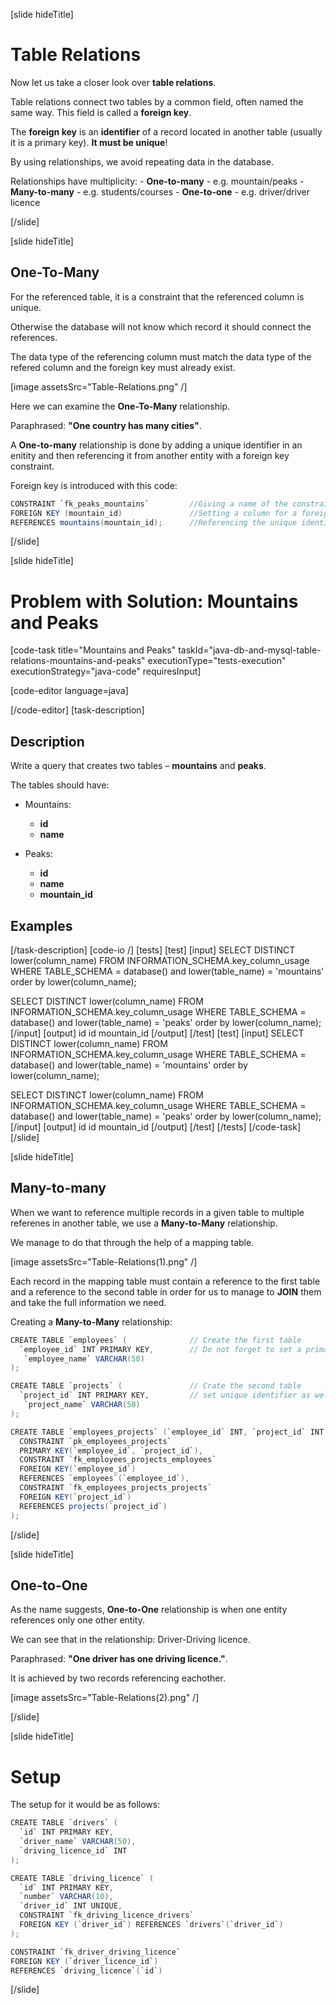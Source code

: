 [slide hideTitle]

# Table Relations

Now let us take a closer look over **table relations**.

Table relations connect two tables by a common field, often named the same way. This field is called a **foreign key**.

The **foreign key** is an **identifier** of a record located in another table (usually it is a primary key). **It must be unique**!

By using relationships, we avoid repeating data in the database.

Relationships have multiplicity:
    - **One-to-many** - e.g. mountain/peaks
    - **Many-to-many** - e.g. students/courses
    - **One-to-one** - e.g. driver/driver licence

[/slide]

[slide hideTitle]

## One-To-Many

For the referenced table, it is a constraint that the referenced column is unique.

Otherwise the database will not know which record it should connect the references.

The data type of the referencing column must match the data type of the refered column and the foreign key must already exist.

[image assetsSrc="Table-Relations.png" /]

Here we can examine the **One-To-Many** relationship.

Paraphrased: **"One country has many cities"**.

А **One-to-many** relationship is done by adding a unique identifier in an enitity and then referencing it from another entity with a foreign key constraint.

Foreign key is introduced with this code:
``` java 
CONSTRAINT `fk_peaks_mountains`         //Giving a name of the constraint/foreign key by convention starting with "fk".
FOREIGN KEY (mountain_id)               //Setting a column for a foreign key.
REFERENCES mountains(mountain_id);      //Referencing the unique identifier in another column.
```

[/slide]

[slide hideTitle]

# Problem with Solution: Mountains and Peaks
[code-task title="Mountains and Peaks" taskId="java-db-and-mysql-table-relations-mountains-and-peaks" executionType="tests-execution" executionStrategy="java-code" requiresInput]

[code-editor language=java]

[/code-editor]
[task-description]
## Description
Write a query that creates two tables – **mountains** and **peaks**.

The tables should have:
- Mountains:
  -	**id** 
  -	**name**

- Peaks: 
  - **id**
  -	**name**
  -	**mountain_id**

## Examples
[/task-description]
[code-io /]
[tests]
[test]
[input]
SELECT DISTINCT lower(column_name)
FROM INFORMATION_SCHEMA.key_column_usage
WHERE TABLE_SCHEMA = database()
  and lower(table_name) = 'mountains'
order by lower(column_name);


SELECT DISTINCT lower(column_name)
FROM INFORMATION_SCHEMA.key_column_usage
WHERE TABLE_SCHEMA = database()
  and lower(table_name) = 'peaks'
order by lower(column_name);
[/input]
[output]
id
id
mountain_id
[/output]
[/test]
[test]
[input]
SELECT DISTINCT lower(column_name)
FROM INFORMATION_SCHEMA.key_column_usage
WHERE TABLE_SCHEMA = database()
  and lower(table_name) = 'mountains'
order by lower(column_name);


SELECT DISTINCT lower(column_name)
FROM INFORMATION_SCHEMA.key_column_usage
WHERE TABLE_SCHEMA = database()
  and lower(table_name) = 'peaks'
order by lower(column_name);
[/input]
[output]
id
id
mountain_id
[/output]
[/test]
[/tests]
[/code-task]
[/slide]

[slide hideTitle]

## Many-to-many

When we want to reference multiple records in a given table to multiple referenes in another table, we use а **Many-to-Many** relationship.

We manage to do that through the help of a mapping table.

[image assetsSrc="Table-Relations(1).png" /]

Each record in the mapping table must contain a reference to the first table and a reference to the second table in order for us to manage to **JOIN** them and take the full information we need.

Creating a **Many-to-Many** relationship:

```java
CREATE TABLE `employees` (              // Create the first table
  `employee_id` INT PRIMARY KEY,        // Do not forget to set a primary key
   `employee_name` VARCHAR(50)
);

CREATE TABLE `projects` (               // Crate the second table
  `project_id` INT PRIMARY KEY,         // set unique identifier as well.
   `project_name` VARCHAR(50)
);

CREATE TABLE `employees_projects` (`employee_id` INT, `project_id` INT,    // Create the mapping table
  CONSTRAINT `pk_employees_projects`                                       // with foreign keys referencing to both tables
  PRIMARY KEY(`employee_id`, `project_id`),                                // do not forget that you cannot add entities to the table
  CONSTRAINT `fk_employees_projects_employees`                             // which do not already exist as records in their original tables.
  FOREIGN KEY(`employee_id`)
  REFERENCES `employees`(`employee_id`),
  CONSTRAINT `fk_employees_projects_projects`
  FOREIGN KEY(`project_id`)
  REFERENCES projects(`project_id`)
);
```

[/slide]

[slide hideTitle]

## One-to-One

As the name suggests, **One-to-One** relationship is when one entity references only one other entity.

We can see that in the relationship: Driver-Driving licence.

Paraphrased: **"One driver has one driving licence."**.

It is achieved by two records referencing eachother. 

[image assetsSrc="Table-Relations(2).png" /]

[/slide]


[slide hideTitle]

# Setup

The setup for it would be as follows:

```java
CREATE TABLE `drivers` (                                                // We create the first table                  
  `id` INT PRIMARY KEY,
  `driver_name` VARCHAR(50),
  `driving_licence_id` INT
);

CREATE TABLE `driving_licence` (                                        // We create the second table.
  `id` INT PRIMARY KEY,
  `number` VARCHAR(10),
  `driver_id` INT UNIQUE,
  CONSTRAINT `fk_driving_licence_drivers` 
  FOREIGN KEY (`driver_id`) REFERENCES `drivers`(`driver_id`)           // We set the first foreign key constraint.
);

CONSTRAINT `fk_driver_driving_licence`                                  // Then we set the other constraint.
FOREIGN KEY (`driver_licence_id`)
REFERENCES `driving_licence`(`id`)
 ```
[/slide]
